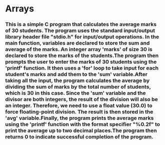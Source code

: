 # Arrays
### This is a simple C program that calculates the average marks of 30 students. The program uses the standard input/output library header file "stdio.h" for input/output operations. In the main function, variables are declared to store the sum and average of the marks. An integer array 'marks' of size 30 is declared to store the marks of the students.The program then prompts the user to enter the marks of 30 students using the 'printf' function. It then uses a 'for' loop to take input for each student's marks and add them to the 'sum' variable.After taking all the input, the program calculates the average by dividing the sum of marks by the total number of students, which is 30 in this case. Since the 'sum' variable and the divisor are both integers, the result of the division will also be an integer. Therefore, we need to use a float value (30.0) to force floating-point division. The result is then stored in the 'avg' variable.Finally, the program prints the average marks using the 'printf' function with the format specifier "%0.2f" to print the average up to two decimal places.The program then returns 0 to indicate successful completion of the program.
